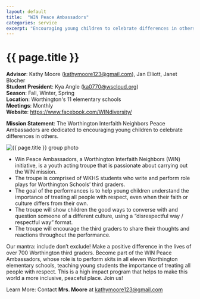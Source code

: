 ```yaml
---
layout: default
title:  "WIN Peace Ambassadors"
categories: service
excerpt: "Encouraging young children to celebrate differences in others."
---
```


# {{ page.title }}

**Advisor**: Kathy Moore (<kathymoore123@gmail.com>), Jan Elliott, Janet Blocher
<br/>**Student President**: Kya Angle (<ka0770@wscloud.org>)
<br/>**Season**: Fall, Winter, Spring
<br/>**Location**: Worthington's 11 elementary schools
<br/>**Meetings**: Monthly
<br/>**Website**: <https://www.facebook.com/WINdiversity/>

**Mission Statement**: The Worthington Interfaith Neighbors Peace Ambassadors are dedicated to encouraging young children to celebrate differences in others.

<img src="{{ site.baseurl }}/images/clubs/{{ page.title }}.jpg" alt="{{ page.title }} group photo"/>

- Win Peace Ambassadors, a Worthington Interfaith Neighbors (WIN) initiative, is a youth acting troupe that is passionate about carrying out the WIN mission.
- The troupe is comprised of WKHS students who write and perform role
plays for Worthington Schools’ third graders.
- The goal of the performances is to help young children understand the importance of treating all people with respect, even when their faith or culture differs from their own.
- The troupe will show children the good ways to converse with and question someone of a different culture, using a “disrespectful way / respectful way” format.
- The troupe will encourage the third graders to share their thoughts and reactions throughout the performance.

Our mantra: include don’t exclude! Make a positive difference in the lives of over 700 Worthington third graders. Become part of the WIN Peace Ambassadors, whose role is to perform skits in all eleven Worthington elementary schools, teaching young students the importance of treating all people with respect. This is a high impact program that helps to make this world a more inclusive, peaceful place. Join us!

Learn More: Contact **Mrs. Moore** at <kathymoore123@gmail.com>
